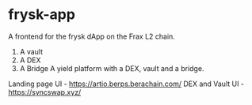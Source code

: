 # frysk-app
A frontend for the frysk dApp on the Frax L2 chain.
1. A vault
2. A DEX
3. A Bridge
A yield platform with a DEX, vault and a bridge.

Landing page UI - https://artio.berps.berachain.com/
DEX and Vault UI - https://syncswap.xyz/
